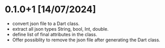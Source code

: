 # 0.1.0+1 [14/07/2024]

- convert json file to a Dart class.
- extract all json types String, bool, Int, double.
- define list of final attributes in the class.
- Offer possiblity to remove the json file after generating the Dart class.
